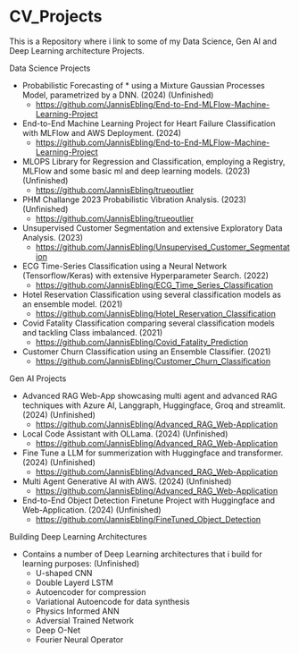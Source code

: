 # CV_Projects
This is a Repository where i link to some of my Data Science, Gen AI and Deep Learning architecture Projects.

Data Science Projects
+ Probabilistic Forecasting of * using a Mixture Gaussian Processes Model, parametrized by a DNN. (2024) (Unfinished)
    - https://github.com/JannisEbling/End-to-End-MLFlow-Machine-Learning-Project
+ End-to-End Machine Learning Project for Heart Failure Classification with MLFlow and AWS Deployment. (2024)
    - https://github.com/JannisEbling/End-to-End-MLFlow-Machine-Learning-Project
+ MLOPS Library for Regression and Classification, employing a Registry, MLFlow and some basic ml and deep learning models. (2023) (Unfinished)
    - https://github.com/JannisEbling/trueoutlier
+ PHM Challange 2023 Probabilistic Vibration Analysis. (2023) (Unfinished)
    - https://github.com/JannisEbling/trueoutlier
+ Unsupervised Customer Segmentation and extensive Exploratory Data Analysis. (2023)
    - https://github.com/JannisEbling/Unsupervised_Customer_Segmentation
+ ECG Time-Series Classification using a Neural Network (Tensorflow/Keras) with extensive Hyperparameter Search. (2022)
    - https://github.com/JannisEbling/ECG_Time_Series_Classification
+ Hotel Reservation Classification using several classification models as an ensemble model. (2021)
    - https://github.com/JannisEbling/Hotel_Reservation_Classification
+ Covid Fatality Classification comparing several classification models and tackling Class imbalanced. (2021)
    - https://github.com/JannisEbling/Covid_Fatality_Prediction
+ Customer Churn Classification using an Ensemble Classifier. (2021)
    - https://github.com/JannisEbling/Customer_Churn_Classification
 
Gen AI Projects
+ Advanced RAG Web-App showcasing multi agent and advanced RAG techniques with Azure AI, Langgraph, Huggingface, Groq and streamlit. (2024) (Unfinished)
    - https://github.com/JannisEbling/Advanced_RAG_Web-Application
+ Local Code Assistant with OLLama. (2024) (Unfinished)
    - https://github.com/JannisEbling/Advanced_RAG_Web-Application
+ Fine Tune a LLM for summerization with Huggingface and transformer. (2024) (Unfinished)
    - https://github.com/JannisEbling/Advanced_RAG_Web-Application
+ Multi Agent Generative AI with AWS. (2024) (Unfinished)
    - https://github.com/JannisEbling/Advanced_RAG_Web-Application
+ End-to-End Object Detection Finetune Project with Huggingface and Web-Application. (2024) (Unfinished)
    - https://github.com/JannisEbling/FineTuned_Object_Detection


Building Deep Learning Architectures
+ Contains a number of Deep Learning architectures that i build for learning purposes: (Unfinished)
    - U-shaped CNN
    - Double Layerd LSTM
    - Autoencoder for compression
    - Variational Autoencode for data synthesis
    - Physics Informed ANN
    - Adversial Trained Network
    - Deep O-Net
    - Fourier Neural Operator
